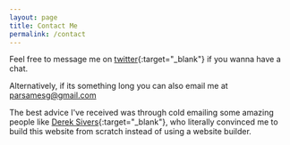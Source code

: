 ```yaml
---
layout: page
title: Contact Me
permalink: /contact
---
```


Feel free to message me on [twitter](https://twitter.com/parsamesgarha){:target="\_blank"} if you wanna have a chat.

Alternatively, if its something long you can also email me at <a href="mailto:parsamesg@gmail.com">parsamesg@gmail.com</a>

The best advice I've received was through cold emailing some amazing people like [Derek Sivers](https://twitter.com/sivers){:target="\_blank"}, who literally convinced me to build this website from scratch instead of using a website builder.
